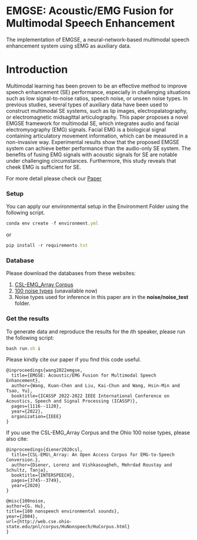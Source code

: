 # EMGSE: Acoustic/EMG Fusion for Multimodal Speech Enhancement

The implementation of EMGSE, a neural-network-based multimodal speech enhancement system using sEMG as auxiliary data.

# Introduction
Multimodal learning has been proven to be an effective method to improve speech enhancement (SE) performance, especially in challenging situations such as low signal-to-noise ratios, speech noise, or unseen noise types. In previous studies, several types of auxiliary data have been used to construct multimodal SE systems, such as lip images, electropalatography, or electromagnetic midsagittal articulography. This paper proposes a novel EMGSE framework for multimodal SE, which integrates audio and facial electromyography (EMG) signals. Facial EMG is a biological signal containing articulatory movement information, which can be measured in a non-invasive way. Experimental results show that the proposed EMGSE system can achieve better performance than the audio-only SE system. The benefits of fusing EMG signals with acoustic signals for SE are notable under challenging circumstances. Furthermore, this study reveals that cheek EMG is sufficient for SE.

For more detail please check our <a href="https://ieeexplore.ieee.org/document/9747179" target="_blank">Paper</a>

### Setup ###

You can apply our environmental setup in the Environment Folder using the following script.

```js
conda env create -f environment.yml
```
or 

 ``` js
 pip install -r requirements.txt
 ```

### Database ###

Please download the databases from these websites:

1. [CSL-EMG_Array Corpus](https://www.uni-bremen.de/csl/forschung/lautlose-sprachkommunikation/csl-emg-array-corpus) 
2. [100 noise types](http://web.cse.ohio-state.edu/pnl/corpus/HuNonspeech/HuCorpus.html) (unavailable now)
3. Noise types used for inference in this paper are in the **noise/noise_test** folder.


### Get the results ###

To generate data and reproduce the results for the *i*th speaker, please run the following script:

``` js
bash run.sh i
```

Please kindly cite our paper if you find this code useful.

    @inproceedings{wang2022emgse,
      title={EMGSE: Acoustic/EMG Fusion for Multimodal Speech Enhancement},
      author={Wang, Kuan-Chen and Liu, Kai-Chun and Wang, Hsin-Min and Tsao, Yu},
      booktitle={ICASSP 2022-2022 IEEE International Conference on Acoustics, Speech and Signal Processing (ICASSP)},
      pages={1116--1120},
      year={2022},
      organization={IEEE}
    }

If you use the CSL-EMG_Array Corpus and the Ohio 100 noise types, please also cite:

    @inproceedings{diener2020csl,
      title={CSL-EMG\_Array: An Open Access Corpus for EMG-to-Speech Conversion.},
      author={Diener, Lorenz and Vishkasougheh, Mehrdad Roustay and Schultz, Tanja},
      booktitle={INTERSPEECH},
      pages={3745--3749},
      year={2020}
    }

    @misc{100noise,
    author={G. Hu},
    title={100 nonspeech environmental sounds},
    year={2004},
    url={http://web.cse.ohio-state.edu/pnl/corpus/HuNonspeech/HuCorpus.html}
    }
    
